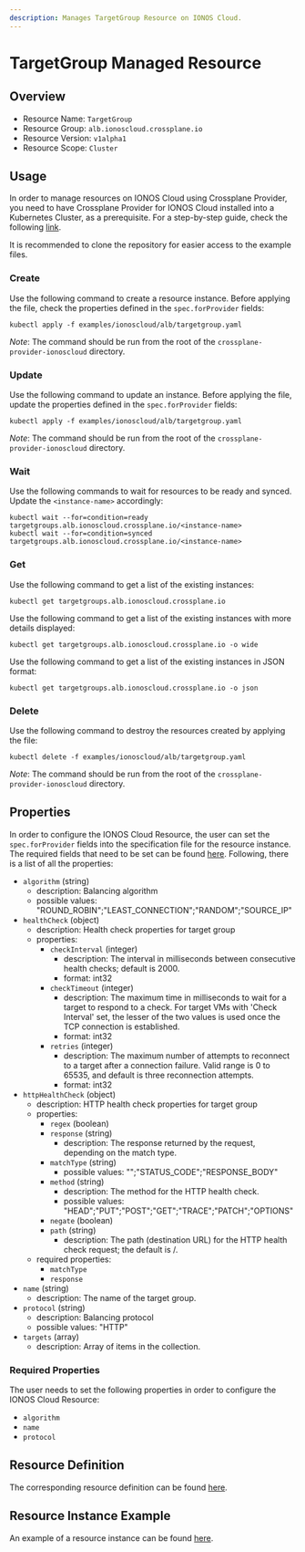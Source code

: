 ```yaml
---
description: Manages TargetGroup Resource on IONOS Cloud.
---
```


# TargetGroup Managed Resource

## Overview

* Resource Name: `TargetGroup`
* Resource Group: `alb.ionoscloud.crossplane.io`
* Resource Version: `v1alpha1`
* Resource Scope: `Cluster`

## Usage

In order to manage resources on IONOS Cloud using Crossplane Provider, you need to have Crossplane Provider for IONOS Cloud installed into a Kubernetes Cluster, as a prerequisite. For a step-by-step guide, check the following [link](https://github.com/ionos-cloud/crossplane-provider-ionoscloud/tree/master/examples/example.md).

It is recommended to clone the repository for easier access to the example files.

### Create

Use the following command to create a resource instance. Before applying the file, check the properties defined in the `spec.forProvider` fields:

```
kubectl apply -f examples/ionoscloud/alb/targetgroup.yaml
```

_Note_: The command should be run from the root of the `crossplane-provider-ionoscloud` directory.

### Update

Use the following command to update an instance. Before applying the file, update the properties defined in the `spec.forProvider` fields:

```
kubectl apply -f examples/ionoscloud/alb/targetgroup.yaml
```

_Note_: The command should be run from the root of the `crossplane-provider-ionoscloud` directory.

### Wait

Use the following commands to wait for resources to be ready and synced. Update the `<instance-name>` accordingly:

```
kubectl wait --for=condition=ready targetgroups.alb.ionoscloud.crossplane.io/<instance-name>
kubectl wait --for=condition=synced targetgroups.alb.ionoscloud.crossplane.io/<instance-name>
```

### Get

Use the following command to get a list of the existing instances:

```
kubectl get targetgroups.alb.ionoscloud.crossplane.io
```

Use the following command to get a list of the existing instances with more details displayed:

```
kubectl get targetgroups.alb.ionoscloud.crossplane.io -o wide
```

Use the following command to get a list of the existing instances in JSON format:

```
kubectl get targetgroups.alb.ionoscloud.crossplane.io -o json
```

### Delete

Use the following command to destroy the resources created by applying the file:

```
kubectl delete -f examples/ionoscloud/alb/targetgroup.yaml
```

_Note_: The command should be run from the root of the `crossplane-provider-ionoscloud` directory.

## Properties

In order to configure the IONOS Cloud Resource, the user can set the `spec.forProvider` fields into the specification file for the resource instance. The required fields that need to be set can be found [here](#required-properties). Following, there is a list of all the properties:

* `algorithm` (string)
	* description: Balancing algorithm
	* possible values: "ROUND_ROBIN";"LEAST_CONNECTION";"RANDOM";"SOURCE_IP"
* `healthCheck` (object)
	* description: Health check properties for target group
	* properties:
		* `checkInterval` (integer)
			* description: The interval in milliseconds between consecutive health checks; default is 2000.
			* format: int32
		* `checkTimeout` (integer)
			* description: The maximum time in milliseconds to wait for a target to respond to a check. For target VMs with 'Check Interval' set, the lesser of the two  values is used once the TCP connection is established.
			* format: int32
		* `retries` (integer)
			* description: The maximum number of attempts to reconnect to a target after a connection failure. Valid range is 0 to 65535, and default is three reconnection attempts.
			* format: int32
* `httpHealthCheck` (object)
	* description: HTTP health check properties for target group
	* properties:
		* `regex` (boolean)
		* `response` (string)
			* description: The response returned by the request, depending on the match type.
		* `matchType` (string)
			* possible values: "";"STATUS_CODE";"RESPONSE_BODY"
		* `method` (string)
			* description: The method for the HTTP health check.
			* possible values: "HEAD";"PUT";"POST";"GET";"TRACE";"PATCH";"OPTIONS"
		* `negate` (boolean)
		* `path` (string)
			* description: The path (destination URL) for the HTTP health check request; the default is /.
	* required properties:
		* `matchType`
		* `response`
* `name` (string)
	* description: The name of the target group.
* `protocol` (string)
	* description: Balancing protocol
	* possible values: "HTTP"
* `targets` (array)
	* description: Array of items in the collection.

### Required Properties

The user needs to set the following properties in order to configure the IONOS Cloud Resource:

* `algorithm`
* `name`
* `protocol`

## Resource Definition

The corresponding resource definition can be found [here](https://github.com/ionos-cloud/crossplane-provider-ionoscloud/tree/master/package/crds/alb.ionoscloud.crossplane.io_targetgroups.yaml).

## Resource Instance Example

An example of a resource instance can be found [here](https://github.com/ionos-cloud/crossplane-provider-ionoscloud/tree/master/examples/ionoscloud/alb/targetgroup.yaml).

